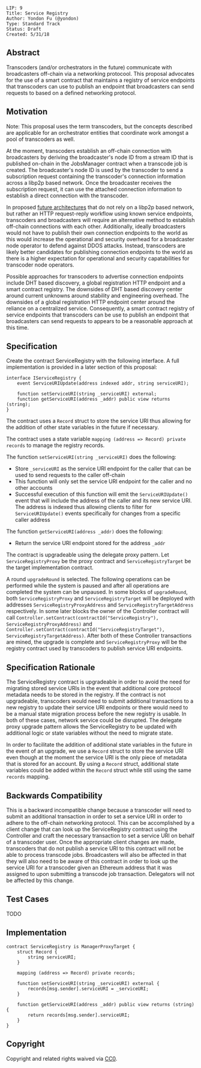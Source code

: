     LIP: 9
    Title: Service Registry
    Author: Yondon Fu (@yondon)
    Type: Standard Track
    Status: Draft
    Created: 5/31/18

## Abstract

Transcoders (and/or orchestrators in the future) communicate with broadcasters off-chain via a networking protocool. This proposal advocates for the use of a smart contract that maintains a registry of service endpoints that transcoders can use to publish an endpoint that broadcasters can send requests to based on a defined networking protocol.

## Motivation

Note: This proposal uses the term transcoders, but the concepts described are applicable for an orchestrator entities that coordinate work amongst a pool of transcoders as well.

At the moment, transcoders establish an off-chain connection with broadcasters by deriving the broadcaster's node ID from a stream ID that is published on-chain in the JobsManager contract when a transcode job is created. The broadcaster's node ID is used by the transcoder to send a subscription request containing the transcoder's connection information across a libp2p based network. Once the broadcaster receives the subscription request, it can use the attached connection information to establish a direct connection with the transcoder.

In proposed [future architectures](https://github.com/livepeer/go-livepeer/issues/430) that do not rely on a libp2p based network, but rather an HTTP request-reply workflow using known service endpoints, transcoders and broadcasters will require an alternative method to establish off-chain connections with each other. Additionally, ideally broadcasters would not have to publish their own connection endpoints to the world as this would increase the operational and security overhead for a broadcaster node operator to defend against  DDOS attacks. Instead, transcoders are likely better candidates for publishing connection endpoints to the world as there is a higher expectation for operational and security capatabilities for transcoder node operators.

Possible approaches for transcoders to advertise connection endpoints include DHT based discovery, a global registration HTTP endpoint and a smart contract registry. The downsides of DHT based discovery center around current unknowns around stability and engineering overhead. The downsides of a global registration HTTP endpoint center around the reliance on a centralized service. Consequently, a smart contract registry of service endpoints that transcoders can be use to publish an endpoint that broadcasters can send requests to appears to be a reasonable approach at this time.

## Specification

Create the contract ServiceRegistry with the following interface. A full implementation is provided in a later section of this proposal:

```
interface IServiceRegistry {
    event ServiceURIUpdate(address indexed addr, string serviceURI);

    function setServiceURI(string _serviceURI) external;
    function getServiceURI(address _addr) public view returns (string);
}
```

The contract uses a `Record` struct to store the service URI thus allowing for the addition of other state variables in the future if necessary.

The contract uses a state variable `mapping (address => Record) private records` to manage the registry records.

The function `setServiceURI(string _serviceURI)` does the following:
- Store `_serviceURI` as the service URI endpoint for the caller that can be used to send requests to the caller off-chain
- This function will only set the service URI endpoint for the caller and no other accounts
- Successful execution of this function will emit the `ServiceURIUpdate()` event that will include the address of the caller and its new 
service URI. The address is indexed thus allowing clients to filter for `ServiceURIUpdate()` events specifically for changes from a specific caller address

The function `getServiceURI(address _addr)` does the following:
- Return the service URI endpoint stored for the address `_addr`

The contract is upgradeable using the delegate proxy pattern. Let `ServiceRegistryProxy` be the proxy contract and `ServiceRegistryTarget` be the target implementation contract.

A round `upgradeRound` is selected. The following operations can be performed while the system is paused and after all operations are completed the system can be unpaused. In some blocks of `upgradeRound`, both `ServiceRegistryProxy` and `ServiceRegistryTarget` will be deployed with addresses `ServiceRegistryProxyAddress` and `ServiceRegistryTargetAddress` respectively. In some later blocks the owner of the Controller contract will call `Controller.setContract(contractId("ServiceRegistry"), ServiceRegistryProxyAddress)` and `Controller.setContract(contractId("ServiceRegistryTarget"), ServiceRegistryTargetAddress)`. After both of these Controller transactions are mined, the upgrade is complete and `ServiceRegistryProxy` will be the registry contract used by transcoders to publish service URI endpoints.

## Specification Rationale

The ServiceRegistry contract is upgradeable in order to avoid the need for migrating stored service URIs in the event that additional core protocol metadata needs to be stored in the registry. If the contract is not upgradeable, transcoders would need to submit additional transactions to a new registry to update their service URI endpoints or there would need to be a manual state migration process before the new registry is usable. In both of these cases, network service could be disrupted. The delegate proxy upgrade pattern allows the ServiceRegistry to be updated with additional logic or state variables without the need to migrate state.

In order to facilitate the addition of additional state variables in the future in the event of an upgrade, we use a `Record` struct to store the service URI even though at the moment the service URI is the only piece of metadata that is stored for an account. By using a `Record` struct, additional state variables could be added within the `Record` struct while still using the same `records` mapping.

## Backwards Compatibility

This is a backward incompatible change because a transcoder will need to submit an additional transaction in order to set a service URI in order to adhere to the off-chain networking protocol. This can be accomplished by a client change that can look up the ServiceRegistry contract using the Controller and craft the necessary transaction to set a service URI on behalf of a transcoder user. Once the appropriate client changes are made, transcoders that do not publish a service URI to this contract will not be able to process transcode jobs. Broadcasters will also be affected in that they will also need to be aware of this contract in order to look up the service URI for a transcoder given an Ethereum address that it was assigned to upon submitting a transcode job transaction. Delegators will not be affected by this change.

## Test Cases

TODO

## Implementation

```
contract ServiceRegistry is ManagerProxyTarget {
    struct Record {
        string serviceURI;
    }

    mapping (address => Record) private records;

    function setServiceURI(string _serviceURI) external {
        records[msg.sender].serviceURI = _serviceURI;
    }

    function getServiceURI(address _addr) public view returns (string) {
        return records[msg.sender].serviceURI;
    }
}
```

## Copyright

Copyright and related rights waived via [CC0](https://creativecommons.org/publicdomain/zero/1.0/).
